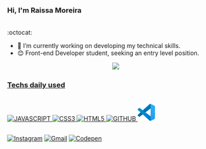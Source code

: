 ### Hi, I'm Raissa Moreira

<br/>:octocat:<br/>
- 🌱 I’m currently working on developing my technical skills.
-	😊 Front-end Developer student, seeking an entry level position.

<div align="center">
  <a href="https://github.com/RaissaMoreira">
  <img height="180em" src="https://github-readme-stats.vercel.app/api/top-langs/?username=RaissaMoreira&layout=compact&langs_count=7&theme=dracula"/>
</div>
  
### Techs daily used
  
<div style="display: inline_block"><br>
  <img width="40px" src="https://cdn.jsdelivr.net/gh/devicons/devicon/icons/javascript/javascript-original.svg" title = "JAVASCRIPT"/>
  <img width="40px" src="https://cdn.jsdelivr.net/gh/devicons/devicon/icons/css3/css3-original-wordmark.svg" title = "CSS3"/>
  <img width="40px" src="https://cdn.jsdelivr.net/gh/devicons/devicon/icons/html5/html5-original-wordmark.svg" title = "HTML5"/>
  <img width="40px" src="https://cdn.jsdelivr.net/gh/devicons/devicon/icons/github/github-original.svg" title = "GITHUB"/>
  <img width="40px" src="https://raw.githubusercontent.com/github/explore/80688e429a7d4ef2fca1e82350fe8e3517d3494d/topics/visual-studio-code/visual-studio-code.png" title = "VSCODE"/>
</div>
  
 ##
  
<div>
  <a href="https://www.instagram.com/raissammoreira" target="_blank"><img src="https://img.shields.io/badge/-Instagram-E4405F?style=flat&logo=instagram&logoColor=white" alt="Instagram" /></a>
  <a href="mailto: raissamoreira80@gmail.com"><img src="https://img.shields.io/badge/Gmail-red?style=flat&logo=Gmail&logoColor=white" alt="Gmail" /></a>
  <a href="https://codepen.io/raissamoreira" target="_blank"><img src="https://img.shields.io/badge/-Codepen-black?style=flat&logo=Codepen&logoColor=white" alt="Codepen" /></a>
</div>
